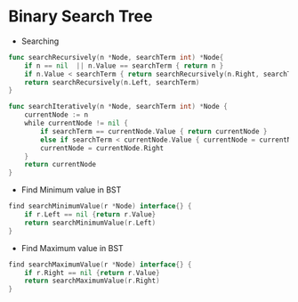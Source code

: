 # Binary Search Tree
* Searching

``` go
func searchRecursively(n *Node, searchTerm int) *Node{
	if n == nil  || n.Value == searchTerm { return n }
	if n.Value < searchTerm { return searchRecursively(n.Right, searchTerm) }
	return searchRecursively(n.Left, searchTerm)
}
```

``` go
func searchIteratively(n *Node, searchTerm int) *Node {
	currentNode := n
	while currentNode != nil {
		if searchTerm == currentNode.Value { return currentNode }
		else if searchTerm < currentNode.Value { currentNode = currentNode.Left } 
		currentNode = currentNode.Right
	}
	return currentNode
}
```

* Find Minimum value in BST

``` go
find searchMinimumValue(r *Node) interface{} {
	if r.Left == nil {return r.Value}
	return searchMinimumValue(r.Left)
}
```

* Find Maximum value in BST

``` go
find searchMaximumValue(r *Node) interface{} {
	if r.Right == nil {return r.Value}
	return searchMaximumValue(r.Right)
}
```
